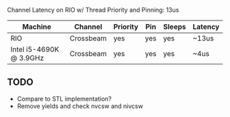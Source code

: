 Channel Latency on RIO w/ Thread Priority and Pinning: 13us

| Machine | Channel | Priority | Pin | Sleeps | Latency |
| ------- | ------- | -------- | --- | ------ | ------- |
| RIO     | Crossbeam | yes    | yes | yes    | ~13us   |
| Intel i5-4690K @ 3.9GHz| Crossbeam | yes | yes | yes | ~4us |

## TODO
* Compare to STL implementation?
* Remove yields and check nvcsw and nivcsw
